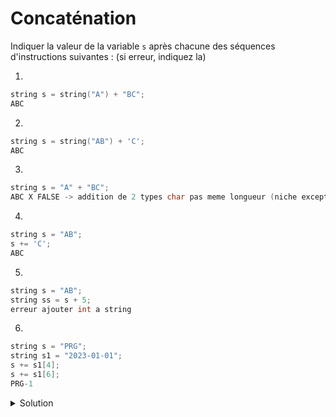 # Concaténation 

Indiquer la valeur de la variable `s` après chacune des séquences d'instructions suivantes : (si erreur, indiquez la)


1. 
~~~cpp
string s = string("A") + "BC";
ABC
~~~

2. 
~~~cpp
string s = string("AB") + 'C';
ABC
~~~

3. 
~~~cpp
string s = "A" + "BC";
ABC X FALSE -> addition de 2 types char pas meme longueur (niche exception)
~~~

4. 
~~~cpp
string s = "AB";
s += 'C';
ABC
~~~

5. 
~~~cpp
string s = "AB";
string ss = s + 5;
erreur ajouter int a string
~~~
    
6. 
~~~cpp
string s = "PRG";
string s1 = "2023-01-01";
s += s1[4]; 
s += s1[6];
PRG-1
~~~

<details>
<summary>Solution</summary>

1. ABC
2. ABC
3. erreur
4. ABC
5. erreur
6. PRG-1
   
   



</details>
